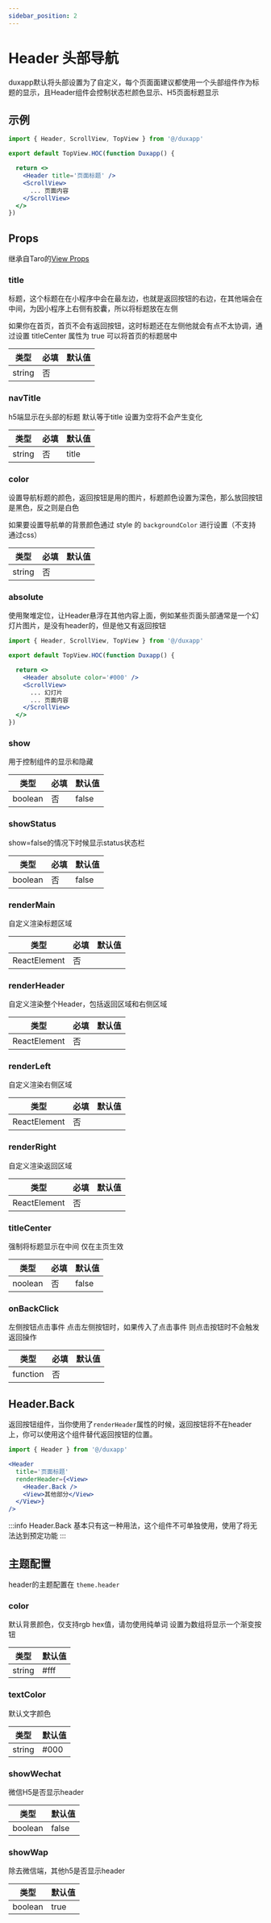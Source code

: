 ```yaml
---
sidebar_position: 2
---
```


# Header 头部导航

duxapp默认将头部设置为了自定义，每个页面面建议都使用一个头部组件作为标题的显示，且Header组件会控制状态栏颜色显示、H5页面标题显示

## 示例

```jsx
import { Header, ScrollView, TopView } from '@/duxapp'

export default TopView.HOC(function Duxapp() {

  return <>
    <Header title='页面标题' />
    <ScrollView>
      ... 页面内容
    </ScrollView>
  </>
})

```

## Props

继承自Taro的[View Props](https://nervjs.github.io/taro-docs/docs/components/viewContainer/view#viewprops)

### title
标题，这个标题在在小程序中会在最左边，也就是返回按钮的右边，在其他端会在中间，为因小程序上右侧有胶囊，所以将标题放在左侧  

如果你在首页，首页不会有返回按钮，这时标题还在左侧他就会有点不太协调，通过设置 titleCenter 属性为 true 可以将首页的标题居中

| 类型 | 必填 | 默认值 |
| ---- | -------- | ------- |
| string | 否 |  |

### navTitle

h5端显示在头部的标题 默认等于title 设置为空将不会产生变化

| 类型 | 必填 | 默认值 |
| ---- | -------- | ------- |
| string | 否 | title |

### color

设置导航标题的颜色，返回按钮是用的图片，标题颜色设置为深色，那么放回按钮是黑色，反之则是白色

如果要设置导航单的背景颜色通过 style 的 `backgroundColor` 进行设置（不支持通过css）

| 类型 | 必填 | 默认值 |
| ---- | -------- | ------- |
| string | 否 |  |

### absolute

使用聚堆定位，让Header悬浮在其他内容上面，例如某些页面头部通常是一个幻灯片图片，是没有header的，但是他又有返回按钮

```jsx
import { Header, ScrollView, TopView } from '@/duxapp'

export default TopView.HOC(function Duxapp() {

  return <>
    <Header absolute color='#000' />
    <ScrollView>
      ... 幻灯片
      ... 页面内容
    </ScrollView>
  </>
})
```

### show

用于控制组件的显示和隐藏

| 类型 | 必填 | 默认值 |
| ---- | -------- | ------- |
| boolean | 否 | false |

### showStatus

show=false的情况下时候显示status状态栏

| 类型 | 必填 | 默认值 |
| ---- | -------- | ------- |
| boolean | 否 | false |

### renderMain

自定义渲染标题区域

| 类型 | 必填 | 默认值 |
| ---- | -------- | ------- |
| ReactElement | 否 |  |

### renderHeader

自定义渲染整个Header，包括返回区域和右侧区域

| 类型 | 必填 | 默认值 |
| ---- | -------- | ------- |
| ReactElement | 否 |  |

### renderLeft

自定义渲染右侧区域

| 类型 | 必填 | 默认值 |
| ---- | -------- | ------- |
| ReactElement | 否 |  |

### renderRight

自定义渲染返回区域

| 类型 | 必填 | 默认值 |
| ---- | -------- | ------- |
| ReactElement | 否 |  |

### titleCenter

强制将标题显示在中间 仅在主页生效

| 类型 | 必填 | 默认值 |
| ---- | -------- | ------- |
| noolean | 否 | false |

### onBackClick

左侧按钮点击事件 点击左侧按钮时，如果传入了点击事件 则点击按钮时不会触发返回操作

| 类型 | 必填 | 默认值 |
| ---- | -------- | ------- |
| function | 否 | |

## Header.Back

返回按钮组件，当你使用了`renderHeader`属性的时候，返回按钮将不在header上，你可以使用这个组件替代返回按钮的位置。

```jsx
import { Header } from '@/duxapp'

<Header 
  title='页面标题'
  renderHeader={<View>
    <Header.Back />
    <View>其他部分</View>
  </View>}
/>
```

:::info
Header.Back 基本只有这一种用法，这个组件不可单独使用，使用了将无法达到预定功能
:::

## 主题配置

header的主题配置在 `theme.header`

### color

默认背景颜色，仅支持rgb hex值，请勿使用纯单词 设置为数组将显示一个渐变按钮

| 类型 | 默认值 |
| ---- | ------- |
| string | #fff |

### textColor

默认文字颜色

| 类型 | 默认值 |
| ---- | ------- |
| string | #000 |

### showWechat

微信H5是否显示header

| 类型 | 默认值 |
| ---- | ------- |
| boolean | false |

### showWap

除去微信端，其他h5是否显示header

| 类型 | 默认值 |
| ---- | ------- |
| boolean | true |